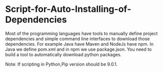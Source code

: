 # Script-for-Auto-Installing-of-Dependencies
Most of the programming languages have tools to manually define project dependencies and simple command line interfaces to download those dependencies. For example Java have Maven and NodeJs have npm. In Java we define pom.xml and in npm we use package.json. You need to build a tool to automatically download python packages. 

Note: If scripting in Python,Pip version should be 9.0.1.
